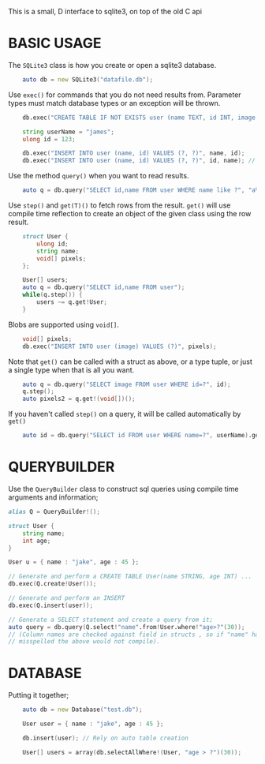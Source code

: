 
This is a small, D interface to sqlite3, on top of the old C api

BASIC USAGE
===========

The `SQLite3` class is how you create or open a sqlite3 database.

```D
    auto db = new SQLite3("datafile.db");
```

Use `exec()` for commands that you do not need results from. Parameter types must
match database types or an exception will be thrown.

```D
    db.exec("CREATE TABLE IF NOT EXISTS user (name TEXT, id INT, image BLOB)");

    string userName = "james";
    ulong id = 123;

    db.exec("INSERT INTO user (name, id) VALUES (?, ?)", name, id);
    db.exec("INSERT INTO user (name, id) VALUES (?, ?)", id, name); // <-- Will throw an exception
```

Use the  method `query()` when you want to read results.

```D
    auto q = db.query("SELECT id,name FROM user WHERE name like ?", "a%");
```

Use `step()` and `get(T)()` to fetch rows from the result. `get()` will
use compile time reflection to create an object of the given class using the row result.

```D
    struct User {
        ulong id;
        string name;
        void[] pixels;
    };

    User[] users;
    auto q = db.query("SELECT id,name FROM user");
    while(q.step()) {
        users ~= q.get!User;
    }
```

Blobs are supported using `void[]`.

```D
    void[] pixels;
    db.exec("INSERT INTO user (image) VALUES (?)", pixels);
```

Note that `get()` can be called with a struct as above, or a type tuple, or
just a single type when that is all you want. 

```D
    auto q = db.query("SELECT image FROM user WHERE id=?", id);
    q.step();
    auto pixels2 = q.get!(void[])();
```

If you haven't called `step()` on a query, it will be called automatically by `get()`

```D
    auto id = db.query("SELECT id FROM user WHERE name=?", userName).get!ulong();
```


QUERYBUILDER
============

Use the `QueryBuilder` class to construct sql queries using compile time
arguments and information;

```D
alias Q = QueryBuilder!();

struct User {
    string name;
    int age;
}

User u = { name : "jake", age : 45 };

// Generate and perform a CREATE TABLE User(name STRING, age INT) ...
db.exec(Q.create!User());

// Generate and perform an INSERT
db.exec(Q.insert(user));

// Generate a SELECT statement and create a query from it;
auto query = db.query(Q.select!"name".from!User.where!"age>?"(30));
// (Column names are checked against field in structs , so if "name" had been
// misspelled the above would not compile).
```

DATABASE
========

Putting it together;

```D
    auto db = new Database("test.db");

    User user = { name : "jake", age : 45 };

    db.insert(user); // Rely on auto table creation

    User[] users = array(db.selectAllWhere!(User, "age > ?")(30));

```
